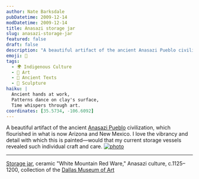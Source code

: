 ```yaml
---
author: Nate Barksdale
pubDatetime: 2009-12-14
modDatetime: 2009-12-14
title: Anasazi storage jar
slug: anasazi-storage-jar
featured: false
draft: false
description: "A beautiful artifact of the ancient Anasazi Pueblo civilization, showcasing vibrant craftsmanship in ceramic storage vessels."
emoji: 🏺
tags:
  - 🌍 Indigenous Culture
  - 🎨 Art
  - 📜 Ancient Texts
  - 🏺 Sculpture
haiku: |
  Ancient hands at work,  
  Patterns dance on clay's surface,  
  Time whispers through art.
coordinates: [35.5734, -106.6092]
---
```


A beautiful artifact of the ancient [Anasazi Pueblo](http://en.wikipedia.org/wiki/Anasazi) civilization, which flourished in what is now Arizona and New Mexico. I love the vibrancy and detail with which this is painted—would that my current storage vessels revealed such individual craft and care. [![photo](http://culture-making.com/media/resize-format$003dfull.jpg)](http://dallasmuseumofart.org:8080/emuseum/view/objects/asitem/2032/11/title-desc?t:state:flow=95d26652-4002-4355-abb2-3b166edbc190)

---

[Storage jar](https://www.google.com/search?q=%22Storage%20jar%22%20dallasmuseumofart.org%3A8080), ceramic "White Mountain Red Ware," Anasazi culture, c.1125–1200, collection of the [Dallas Museum of Art](https://www.google.com/search?q=%22Dallas%20Museum%20of%20Art%22%20dallasmuseumofart.org%3A8080)
